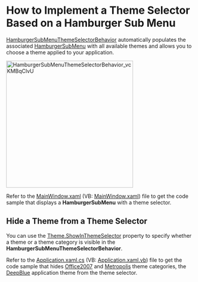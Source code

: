 # How to Implement a Theme Selector Based on a Hamburger Sub Menu

[HamburgerSubMenuThemeSelectorBehavior](https://docs.devexpress.com/WPF/DevExpress.Xpf.WindowsUI.HamburgerSubMenuThemeSelectorBehavior) automatically populates the associated [HamburgerSubMenu](https://docs.devexpress.com/WPF/DevExpress.Xpf.WindowsUI.HamburgerSubMenu) with all available themes and allows you to choose a theme applied to your application.

<img width="340" alt="HamburgerSubMenuThemeSelectorBehavior_vcKMBqClvU" src="https://user-images.githubusercontent.com/12169834/129886342-4fdc7873-323f-4f21-b260-fa98012c627a.png">

Refer to the [MainWindow.xaml](https://github.com/DevExpress-Examples/how-to-implement-a-theme-selector-based-on-a-hamburger-sub-menu/blob/19.2.12%2B/CS/HamburgerSubMenuThemeSelectorBehavior/MainWindow.xaml) (VB: [MainWindow.xaml](https://github.com/DevExpress-Examples/how-to-implement-a-theme-selector-based-on-a-hamburger-sub-menu/blob/19.2.12%2B/VB/HamburgerSubMenuThemeSelectorBehavior/MainWindow.xaml)) file to get the code sample that displays a **HamburgerSubMenu** with a theme selector.

## Hide a Theme from a Theme Selector

You can use the [Theme.ShowInThemeSelector](https://docs.devexpress.com/WPF/DevExpress.Xpf.Core.Theme.ShowInThemeSelector) property to specify whether a theme or a theme category is visible in the **HamburgerSubMenuThemeSelectorBehavior**. 

Refer to the [Application.xaml.cs](https://github.com/DevExpress-Examples/how-to-implement-a-theme-selector-based-on-a-hamburger-sub-menu/blob/19.2.12%2B/CS/HamburgerSubMenuThemeSelectorBehavior/App.xaml.cs) (VB: [Application.xaml.vb](https://github.com/DevExpress-Examples/how-to-implement-a-theme-selector-based-on-a-hamburger-sub-menu/blob/19.2.12%2B/VB/HamburgerSubMenuThemeSelectorBehavior/Application.xaml.vb)) file to get the code sample that hides [Office2007](https://docs.devexpress.com/WPF/7407#office-2007-themes) and [Metropolis](https://docs.devexpress.com/WPF/7407#metropolis-themes) theme categories, the [DeepBlue](https://docs.devexpress.com/WPF/7407#other-themes) application theme from the theme selector.


